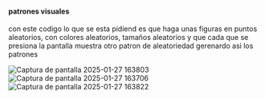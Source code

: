 #### patrones visuales 
con este codigo lo que se esta pidiend es que haga unas figuras en puntos aleatorios, con colores aleatorios, tamaños aleatorios y que cada que se presiona la pantalla muestra otro patron de aleatoriedad gerenardo asi los patrones 

![Captura de pantalla 2025-01-27 163803](https://github.com/user-attachments/assets/66672622-a4b8-45af-b402-5e3ea307ddfa)
![Captura de pantalla 2025-01-27 163706](https://github.com/user-attachments/assets/4f936846-5dcb-4b71-a428-94d42c1009bd)
![Captura de pantalla 2025-01-27 163822](https://github.com/user-attachments/assets/c98271dc-692a-454e-a22d-a1228065af82)

